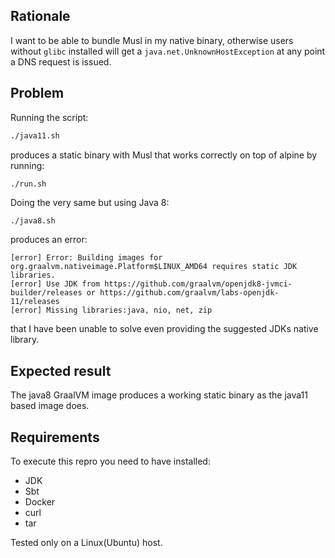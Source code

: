 
## Rationale

I want to be able to bundle Musl in my native binary, otherwise users without `glibc` installed will get a `java.net.UnknownHostException` at any point a DNS request is issued.

## Problem

Running the script:

```bash
./java11.sh
```

produces a static binary with Musl that works correctly on top of alpine by running:

```bash
./run.sh
```

Doing the very same but using Java 8:

```
./java8.sh
```

produces an error:

```
[error] Error: Building images for org.graalvm.nativeimage.Platform$LINUX_AMD64 requires static JDK libraries.
[error] Use JDK from https://github.com/graalvm/openjdk8-jvmci-builder/releases or https://github.com/graalvm/labs-openjdk-11/releases
[error] Missing libraries:java, nio, net, zip
```

that I have been unable to solve even providing the suggested JDKs native library.

## Expected result

The java8 GraalVM image produces a working static binary as the java11 based image does.

## Requirements

To execute this repro you need to have installed:

 - JDK
 - Sbt
 - Docker
 - curl
 - tar

Tested only on a Linux(Ubuntu) host.
